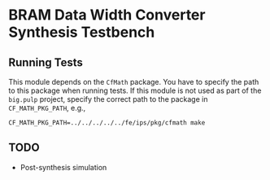 # BRAM Data Width Converter Synthesis Testbench

## Running Tests

This module depends on the `CfMath` package.  You have to specify the path to this package when
running tests.  If this module is not used as part of the `big.pulp` project, specify the correct
path to the package in `CF_MATH_PKG_PATH`, e.g.,

    CF_MATH_PKG_PATH=../../../../../fe/ips/pkg/cfmath make

## TODO

-   Post-synthesis simulation
